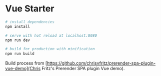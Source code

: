# Vue Starter

``` bash
# install dependencies
npm install

# serve with hot reload at localhost:8080
npm run dev

# build for production with minification
npm run build
```

Build process from [https://github.com/chrisvfritz/prerender-spa-plugin-vue-demo](Chris Fritz's Prerender SPA plugin Vue demo).